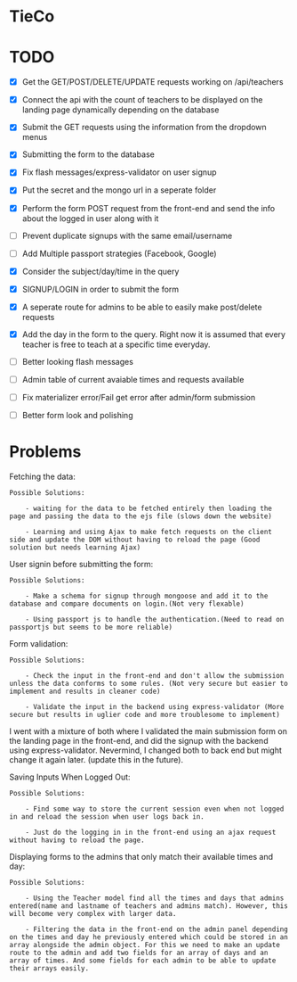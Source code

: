 # TieCo

# TODO

- [x] Get the GET/POST/DELETE/UPDATE requests working on /api/teachers

- [x] Connect the api with the count of teachers to be displayed on the landing page dynamically depending on the database

- [x] Submit the GET requests using the information from the dropdown menus

- [x] Submitting the form to the database

- [x] Fix flash messages/express-validator on user signup

- [x] Put the secret and the mongo url in a seperate folder

- [x] Perform the form POST request from the front-end and send the info about the logged in user along with it

- [ ] Prevent duplicate signups with the same email/username

- [ ] Add Multiple passport strategies (Facebook, Google)

- [x] Consider the subject/day/time in the query

- [x] SIGNUP/LOGIN in order to submit the form

- [x] A seperate route for admins to be able to easily make post/delete requests

- [x] Add the day in the form to the query. Right now it is assumed that every teacher is free to teach at a specific time everyday.

- [ ] Better looking flash messages

- [ ] Admin table of current avaiable times and requests available

- [ ] Fix materializer error/Fail get error after admin/form submission

- [ ] Better form look and polishing

# Problems

Fetching the data:

    Possible Solutions:

    	- waiting for the data to be fetched entirely then loading the page and passing the data to the ejs file (slows down the website)

    	- Learning and using Ajax to make fetch requests on the client side and update the DOM without having to reload the page (Good solution but needs learning Ajax)

User signin before submitting the form:

    Possible Solutions:

    	- Make a schema for signup through mongoose and add it to the database and compare documents on login.(Not very flexable)

    	- Using passport js to handle the authentication.(Need to read on passportjs but seems to be more reliable)

Form validation:

    Possible Solutions:

    	- Check the input in the front-end and don't allow the submission unless the data conforms to some rules. (Not very secure but easier to implement and results in cleaner code)

    	- Validate the input in the backend using express-validator (More secure but results in uglier code and more troublesome to implement)

I went with a mixture of both where I validated the main submission form on the landing page in the front-end, and did the signup with the backend using express-validator. Nevermind, I changed both to back end but might change it again later. (update this in the future).

Saving Inputs When Logged Out:

    Possible Solutions:

    	- Find some way to store the current session even when not logged in and reload the session when user logs back in.

    	- Just do the logging in in the front-end using an ajax request without having to reload the page.

Displaying forms to the admins that only match their available times and day:

    Possible Solutions:

    	- Using the Teacher model find all the times and days that admins entered(name and lastname of teachers and admins match). However, this will become very complex with larger data.

    	- Filtering the data in the front-end on the admin panel depending on the times and day he previously entered which could be stored in an array alongside the admin object. For this we need to make an update route to the admin and add two fields for an array of days and an array of times. And some fields for each admin to be able to update their arrays easily.
